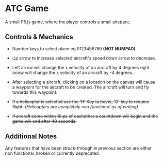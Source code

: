 # ATC Game

A small P5.js game, where the player controls a small airspace.

## Controls & Mechanics

- Number keys to select plane eg 0123456789 **(NOT NUMPAD)**.

- Up arrow to increase selected aircraft's speed down arrow to decrease.

- Left arrow will change the x velocity of an aircraft by 4 degrees right arrow will change the x velocity of an aircraft by -4 degrees.

- After selecting a aircraft, clicking on a location on the canvas will cause a waypoint for the aircraft to be created. The aircraft will turn and fly towards this waypoint.

- ~~If a helicopter is selected use the 'H' Key to hover, 'G' key to resume flight.~~
  _(Helicopters are completely non functional as of writing)_

- ~~If aircraft come within 10 px of eachother a countdown will begin and the game will end after 40 seconds.~~

## Additional Notes

Any features that have been struck-through in previous section are either non functional, broken or currently deprecated.
